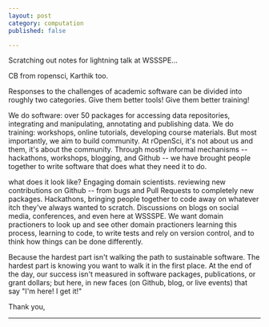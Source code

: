 ```yaml
---
layout: post
category: computation
published: false

---
```




Scratching out notes for lightning talk at WSSSPE...

CB from ropensci, Karthik too. 



Responses to the challenges of academic software can be divided into
roughly two categories. Give them better tools! Give them better training!

We do software: over 50 packages for accessing data repositories,
integrating and manipulating, annotating and publishing data. We do
training: workshops, online tutorials, developing course materials. But
most importantly, we aim to build community. At rOpenSci, it's not about
us and them, it's about the community.  Through mostly informal mechanisms
-- hackathons, workshops, blogging, and Github -- we have brought people
together to write software that does what they need it to do.


what does it look like? Engaging domain scientists.  reviewing new
contributions on Github -- from bugs and Pull Requests to completely
new packages. Hackathons, bringing people together to code away on
whatever itch they've always wanted to scratch.  Discussions on blogs
on social media, conferences, and even here at WSSSPE.  We want domain
practioners to look up and see other domain practioners learning this
process, learning to code, to write tests and rely on version control,
and to think how things can be done differently.

Because the hardest part isn't walking the path to sustainable software.
The hardest part is knowing you want to walk it in the first place.
At the end of the day, our success isn't measured in software packages,
publications, or grant dollars; but here, in new faces (on Github, blog,
or live events) that say "I'm here! I get it!"

Thank you,

----------

<!--
We build tools in a language familiar to the domain scientists we expect
to use them, not just to save them time or make them more reproducible
in the future, but help them right now to do something they cannot
otherwise do.
-->

<!--

## Give them tools! ## 

- Native language tools: 
  Very widespread use of R in our focal disciplines)
- Save users time _today_: 
  Tools that do something users already want to do and can't (query arbitrary species distributions & plot on map!, yay! automatically publish data/metadata to repository, yay!), are easier to adopt than ones that make you re-learn how to do something you already know. 
- Save them even more time in the future
  all the reproducibility & sustainability goodness baked in

## Give them training! ## 

- Workshops
- self-driven tutorials
- train-the-trainers: modular teaching


## Give them community! ##

- Hackathons
- Real people
- Social media: Github, Website & blog, Twitter


--> 
